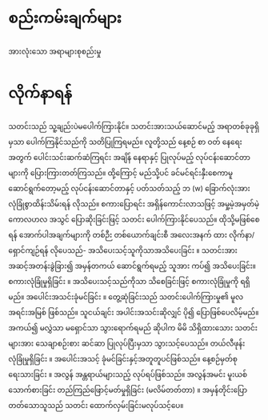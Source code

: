 # စည်းကမ်းချက်များ
အားလုံးသော အရာများစုစည်းမှု
# လိုက်နာရန်
  သတင်းသည် သူ့ချည်းပဲမပေါက်ကြားနိုင်။ သတင်းအားသယ်ဆောင်မည့် အရာတစ်ခုခုရှိမှသာ ပေါက်ကြနိုင်သည်ကို သတိပြုကြရမည်။ လူတို့သည် နေ့စဉ် စာ ဝတ် နေရေး အတွက် ပေါင်းသင်းဆက်ဆံကြရင်း အချိန် နေရာနှင့် ပြုလုပ်မည့် လုပ်ငန်းဆောင်တာများကို ပြေားကြားတတ်ကြသည်။ ထို့ကြောင့် မည်သို့ပင် ခင်မင်ရင်းနှီးစေကာမူ ဆောင်ရွက်တော့မည့် လုပ်ငန်းဆောင်တာနှင့် ပတ်သတ်သည့် ဘ (w) ခြောက်လုံးအား  လုံခြုံစွာထိန်းသိမ်းရန် လိုသည်။  စကားပြောရင်း အရှိန်ကောင်းလာသဖြင့် အမှု့မဲ့အမှတ်မဲ့ ကောလဟလ အသွင် ပြောဆိုးခြင်းဖြင့် သတင်း ပေါက်ကြားနိုင်ပေသည်။ ထိုသို့မဖြစ်စေရန် အောက်ပါအချက်များကို တစ်ဉီး တစ်ယောက်ချင်းစီ အလေးအနက် ထား လိုက်နာ/ရှောင်ကျဉ်ရန် လိုပေသည်-
အသိပေးသင့်သူကိုသာအသိပေးခြင်း ။ သတင်းအား အဆင့်အတန်းခွဲခြား၍  အမှန်တကယ် ဆောင်ရွက်ရမည့် သူအား ကပ်၍ အသိပေးခြင်း။
စကားလုံခြုံမှုရှိခြင်း ။ အသိပေးသင့်သည်ကိုသာ သိစေခြင်းဖြင့် စကားလုံခြုံမှုကို ရရှိမည်။
အပေါင်းအသင်းခုံမင်ခြင်း ။ တွေ့ဆုံခြင်းသည် သတင်းပေါက်ကြားမှု၏ မူလအရင်းအမြစ် ဖြစ်သည်။ သူငယ်ချင်း အပါင်းအသင်းဆိုလျှင် ပို၍ ပြောဖြစ်ပေလိမ့်မည်။ အကယ်၍ မလွှဲသာ မရှောင်သာ သွားရောက်ရမည် ဆိုပါက မိမိ သိရှိထားသေား သတင်းများအား သေချာစဉ်းစား ဆင်ဆာ ပြုလုပ်ပြီးမှသာ သွားသင့်ပေသည်။
တယ်လီဖုန်းလုံခြုံမှုရှိခြင်း ။ အပေါင်းအသင့် ခုံမင်ခြင်းနှင့်အတူတူပင်ဖြစ်သည်။
နေ့စဉ်မှတ်စုရေးသားခြင်း ။ အလွန် အန္တရာယ်များသည့် လုပ်ရပ်ဖြစ်သည်။
အလွန်အမင်း မူးယစ်သောက်စားခြင်း
တည်ကြည်ဖြောင့်မတ်မှုရှိခြင်း  (မလိမ်တတ်တာ) ။ အမှန်တိုင်းပြောတတ်သောသူသည် သတင်း ထောက်လှမ်းခြင်းမလုပ်သင့်ပေ။
